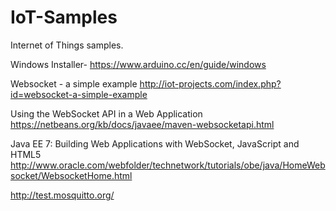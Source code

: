 # IoT-Samples
Internet of Things samples.

Windows Installer-
https://www.arduino.cc/en/guide/windows

Websocket - a simple example
http://iot-projects.com/index.php?id=websocket-a-simple-example

Using the WebSocket API in a Web Application
https://netbeans.org/kb/docs/javaee/maven-websocketapi.html

Java EE 7: Building Web Applications with WebSocket, JavaScript and HTML5
http://www.oracle.com/webfolder/technetwork/tutorials/obe/java/HomeWebsocket/WebsocketHome.html

http://test.mosquitto.org/

